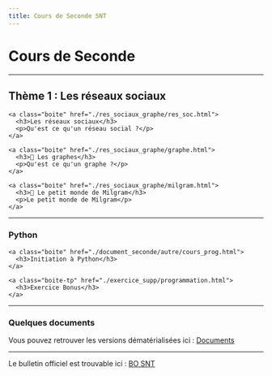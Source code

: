 ```yaml
---
title: Cours de Seconde SNT
---
```


# Cours de Seconde


<link rel="stylesheet" href="../assets/style.css" />

---

<!-- 

## Thème 1 : Internet

<div class="cours-section">
  <div class="boites-lecons">

    <div class="boite">
      <h3>🚧 <a href="internet/internet.html">Internet</a></h3>
      <p>Qu'est-ce qu'Internet ?</p>
    </div>

    <div class="boite">
      <h3>🚧 <a href="../travaux_exemples/en_travaux.html">Ip et Routage</a></h3>
      <p>Comment les informations sont-elles aiguillées sur le réseau ?</p>
    </div>

    <div class="boite">
      <h3>🚧 <a href="../travaux_exemples/en_travaux.html">Modèle client-serveur</a></h3>
      <p>Comment deux machines s'échangent-elles des informations ?</p>
    </div>

  </div>
</div>

---

## Thème 2 : Le Web

<div class="cours-section">
  <div class="boites-lecons">

    <div class="boite">
      <h3>🚧 <a href="web/web.html">Le Web</a></h3>
      <p>Découverte du Web</p>
    </div>

    <div class="boite">
      <h3>🚧 <a href="../travaux_exemples/en_travaux.html">Test</a></h3>
      <p>...</p>
    </div>

  </div>
</div>

---

-->

## Thème 1 : Les réseaux sociaux

<div class="cours-section">
  <div class="boites-lecons">

    <a class="boite" href="./res_sociaux_graphe/res_soc.html">
      <h3>Les réseaux sociaux</h3>
      <p>Qu'est ce qu'un réseau social ?</p>
    </a>

    <a class="boite" href="./res_sociaux_graphe/graphe.html">
      <h3>🚧 Les graphes</h3>
      <p>Qu'est ce qu'un graphe ?</p>
    </a>

    <a class="boite" href="./res_sociaux_graphe/milgram.html">
      <h3>🚧 Le petit monde de Milgram</h3>
      <p>Le petit monde de Milgram</p>
    </a>

  </div>
</div>

<!-- 
## Thème 4 : Les données structurées et leur traitement

<div class="cours-section">
  <div class="boites-lecons">

    <div class="boite">
      <h3>🚧 <a href="../travaux_exemples/en_travaux.html">Test</a></h3>
      <p>...</p>
    </div>

    <div class="boite">
      <h3>🚧 <a href="../travaux_exemples/en_travaux.html">Test</a></h3>
      <p>...</p>
    </div>

  </div>
</div>

## Thème 5 : Localisation, cartographie et mobilité

<div class="cours-section">
  <div class="boites-lecons">

    <div class="boite">
      <h3>🚧 <a href="../travaux_exemples/en_travaux.html">Test</a></h3>
      <p>...</p>
    </div>

    <div class="boite">
      <h3>🚧 <a href="../travaux_exemples/en_travaux.html">Test</a></h3>
      <p>...</p>
    </div>

  </div>
</div>

## Thème 6 : Informatique embarquée et objet connectés

<div class="cours-section">
  <div class="boites-lecons">

    <div class="boite">
      <h3>🚧 <a href="../travaux_exemples/en_travaux.html">Test</a></h3>
      <p>...</p>
    </div>

    <div class="boite">
      <h3>🚧 <a href="../travaux_exemples/en_travaux.html">Test</a></h3>
      <p>...</p>
    </div>

  </div>
</div>

## Thème 7 : La photographie numérique

<div class="cours-section">
  <div class="boites-lecons">

    <div class="boite">
      <h3>🚧 <a href="../travaux_exemples/en_travaux.html">Test</a></h3>
      <p>...</p>
    </div>

    <div class="boite">
      <h3>🚧 <a href="../travaux_exemples/en_travaux.html">Test</a></h3>
      <p>...</p>
    </div>

  </div>
</div>
-->
---

### Python

<div class="cours-section">
  <div class="boites-lecons">

    <a class="boite" href="./document_seconde/autre/cours_prog.html">
      <h3>Initiation à Python</h3>
    </a>

    <a class="boite-tp" href="./exercice_supp/programmation.html">
      <h3>Exercice Bonus</h3>
    </a>

  </div>
</div>
  
---

### Quelques documents

Vous pouvez retrouver les versions dématérialisées ici : [Documents](./document_seconde/document_seconde.html)

---

Le bulletin officiel est trouvable ici : [BO SNT](BO_SNT.pdf)

